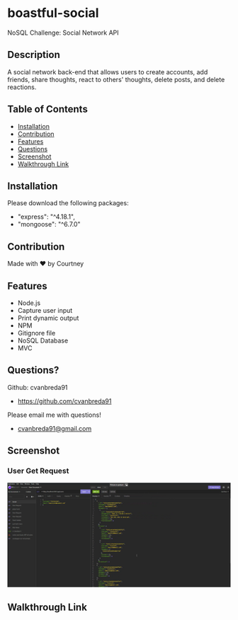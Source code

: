 # boastful-social
NoSQL Challenge: Social Network API

## Description
A social network back-end that allows users to create accounts, add friends, share thoughts, react to others' thoughts, delete posts, and delete reactions.

## Table of Contents
* [Installation](#installation)
* [Contribution](#contribution)
* [Features](#features)
* [Questions](#questions)
* [Screenshot](#screenshot)
* [Walkthrough Link](#walkthrough-link)


## Installation
Please download the following packages:
* "express": "^4.18.1",
* "mongoose": "^6.7.0"

## Contribution
Made with ❤️ by Courtney

## Features
* Node.js
* Capture user input
* Print dynamic output
* NPM
* Gitignore file
* NoSQL Database
* MVC

## Questions?
Github: cvanbreda91
* https://github.com/cvanbreda91

Please email me with questions!
* cvanbreda91@gmail.com

## Screenshot
### User Get Request
![website-image](https://github.com/cvanbreda91/boastful-social/blob/main/public/images/user-get.png?raw=true)

## Walkthrough Link

